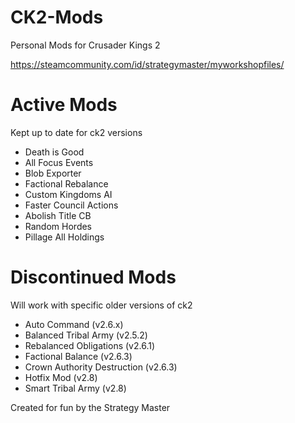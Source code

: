# CK2-Mods
Personal Mods for Crusader Kings 2

https://steamcommunity.com/id/strategymaster/myworkshopfiles/ 

# Active Mods
Kept up to date for ck2 versions 

* Death is Good
* All Focus Events
* Blob Exporter
* Factional Rebalance
* Custom Kingdoms AI
* Faster Council Actions
* Abolish Title CB
* Random Hordes
* Pillage All Holdings

# Discontinued Mods
Will work with specific older versions of ck2
* Auto Command (v2.6.x)
* Balanced Tribal Army (v2.5.2)
* Rebalanced Obligations (v2.6.1)
* Factional Balance (v2.6.3)
* Crown Authority Destruction (v2.6.3)
* Hotfix Mod (v2.8)
* Smart Tribal Army (v2.8)


Created for fun by the Strategy Master

